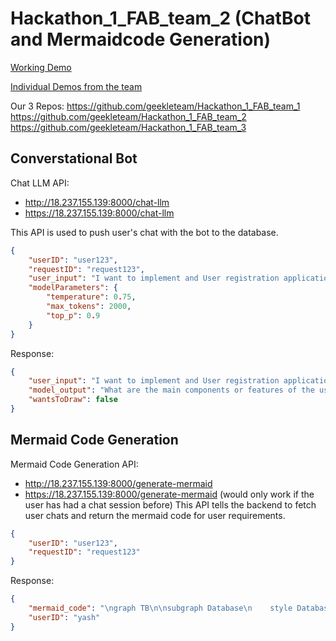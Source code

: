 # Hackathon_1_FAB_team_2 (ChatBot and Mermaidcode Generation)

[Working Demo](https://fab-team.xyz/chat-interface)

[Individual Demos from the team](https://drive.google.com/drive/folders/1-P_toKdJ-SRMLXh0ZMZMdOPXgWeuQkkU?usp=sharing)

Our 3 Repos:
https://github.com/geekleteam/Hackathon_1_FAB_team_1
https://github.com/geekleteam/Hackathon_1_FAB_team_2
https://github.com/geekleteam/Hackathon_1_FAB_team_3

## Converstational Bot

Chat LLM API: 
- http://18.237.155.139:8000/chat-llm
- https://18.237.155.139:8000/chat-llm

This API is used to push user's chat with the bot to the database.
```json
{
    "userID": "user123",
    "requestID": "request123",
    "user_input": "I want to implement and User registration application for my club",
    "modelParameters": {
        "temperature": 0.75,
        "max_tokens": 2000,
        "top_p": 0.9
    }
}
```
Response:
```json
{
    "user_input": "I want to implement and User registration application for my club",
    "model_output": "What are the main components or features of the user registration application?",
    "wantsToDraw": false
}
```

## Mermaid Code Generation
Mermaid Code Generation API: 
- http://18.237.155.139:8000/generate-mermaid
- https://18.237.155.139:8000/generate-mermaid
(would only work if the user has had a chat session before)
This API tells the backend to fetch user chats and return the mermaid code for user requirements.

```json
{
    "userID": "user123",
    "requestID": "request123"
}
```
Response:
```json
{
    "mermaid_code": "\ngraph TB\n\nsubgraph Database\n    style Database fill:#9370DB,stroke:#333,stroke-width:2px\n    DB[PostgreSQL Database]\nend\n\nsubgraph Server\n    style Server fill:#87CEEB,stroke:#333,stroke-width:2px\n    APP[User Registration Application Server]\nend\n\nsubgraph Authentication\n    style Authentication fill:#FFA07A,stroke:#333,stroke-width:2px\n    AUTH[Authentication Service]\n    MFA[Multi-Factor Authentication]\nend\n\nsubgraph User Profile\n    style \"User Profile\" fill:#90EE90,stroke:#333,stroke-width:2px\n    PROFILE[User Profile Management]\nend\n\nsubgraph Registration\n    style Registration fill:#FFD700,stroke:#333,stroke-width:2px\n    REG[Registration Workflow]\n    EMAIL[Email Verification]\n    CONSENT[Consent Management]\nend\n\nsubgraph Security\n    style Security fill:#FF6347,stroke:#333,stroke-width:2px\n    ENCRYPT[Data Encryption]\n    POLICY[Data Protection Policies]\n    COMPLIANCE[Regulatory Compliance]\nend\n\nsubgraph Cloud\n    style Cloud fill:#ADD8E6,stroke:#333,stroke-width:2px\n    AWS[AWS Cloud Services]\nend\n\nDB --> APP\nAPP --> AUTH\nAUTH --> MFA\nAPP --> PROFILE\nREG --> EMAIL\nREG --> CONSENT\nAPP --> ENCRYPT\nAPP --> POLICY\nAPP --> COMPLIANCE\nAPP --> AWS\n",
    "userID": "yash"
}
```

